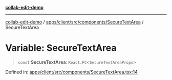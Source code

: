 [**collab-edit-demo**](../../../../../../README.md)

***

[collab-edit-demo](../../../../../../README.md) / [apps/client/src/components/SecureTextArea](../README.md) / SecureTextArea

# Variable: SecureTextArea

> `const` **SecureTextArea**: `React.FC`\<`SecureTextAreaProps`\>

Defined in: [apps/client/src/components/SecureTextArea.tsx:14](https://github.com/austyle-io/pub-sub-demo/blob/facd25f09850fc4e78e94ce267c52e173d869933/apps/client/src/components/SecureTextArea.tsx#L14)
